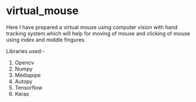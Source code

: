 # virtual_mouse
Here I have prepared a virtual mouse using computer vision with hand tracking system.which will help for moving of mouse and clicking of mouse using index and middle fingures.

Libraries used:-

1. Opencv
2. Numpy
3. Mediapipe
4. Autopy
5. Tensorflow
6. Keras
